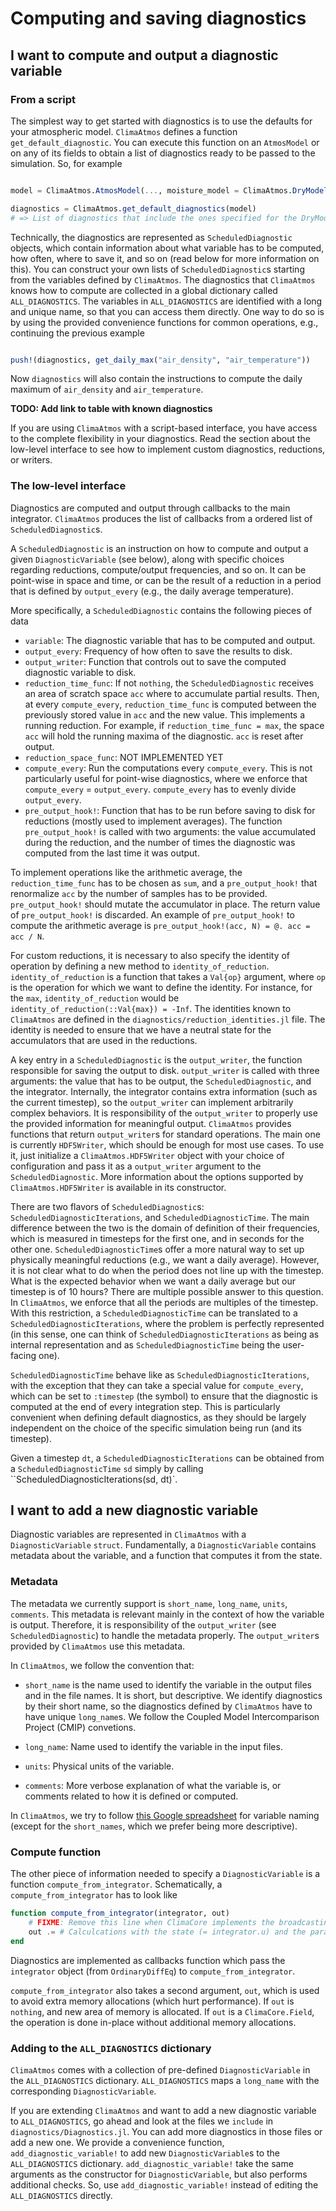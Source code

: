 # Computing and saving diagnostics

## I want to compute and output a diagnostic variable

### From a script

The simplest way to get started with diagnostics is to use the defaults for your
atmospheric model. `ClimaAtmos` defines a function `get_default_diagnostic`. You
can execute this function on an `AtmosModel` or on any of its fields to obtain a
list of diagnostics ready to be passed to the simulation. So, for example

```julia

model = ClimaAtmos.AtmosModel(..., moisture_model = ClimaAtmos.DryModel(), ...)

diagnostics = ClimaAtmos.get_default_diagnostics(model)
# => List of diagnostics that include the ones specified for the DryModel
```

Technically, the diagnostics are represented as `ScheduledDiagnostic` objects,
which contain information about what variable has to be computed, how often,
where to save it, and so on (read below for more information on this). You can
construct your own lists of `ScheduledDiagnostic`s starting from the variables
defined by `ClimaAtmos`. The diagnostics that `ClimaAtmos` knows how to compute
are collected in a global dictionary called `ALL_DIAGNOSTICS`. The variables in
`ALL_DIAGNOSTICS` are identified with a long and unique name, so that you can
access them directly. One way to do so is by using the provided convenience
functions for common operations, e.g., continuing the previous example

```julia

push!(diagnostics, get_daily_max("air_density", "air_temperature"))
```

Now `diagnostics` will also contain the instructions to compute the daily
maximum of `air_density` and `air_temperature`.

**TODO: Add link to table with known diagnostics**

If you are using `ClimaAtmos` with a script-based interface, you have access to
the complete flexibility in your diagnostics. Read the section about the
low-level interface to see how to implement custom diagnostics, reductions, or
writers.

### The low-level interface

Diagnostics are computed and output through callbacks to the main integrator.
`ClimaAtmos` produces the list of callbacks from a ordered list of
`ScheduledDiagnostic`s.

A `ScheduledDiagnostic` is an instruction on how to compute and output a given
`DiagnosticVariable` (see below), along with specific choices regarding
reductions, compute/output frequencies, and so on. It can be point-wise in space
and time, or can be the result of a reduction in a period that is defined by
`output_every` (e.g., the daily average temperature).

More specifically, a `ScheduledDiagnostic` contains the following pieces of data

- `variable`: The diagnostic variable that has to be computed and output.
- `output_every`: Frequency of how often to save the results to disk.
- `output_writer`: Function that controls out to save the computed diagnostic
  variable to disk.
- `reduction_time_func`: If not `nothing`, the `ScheduledDiagnostic` receives an
  area of scratch space `acc` where to accumulate partial results. Then, at
  every `compute_every`, `reduction_time_func` is computed between the
  previously stored value in `acc` and the new value. This implements a running
  reduction. For example, if `reduction_time_func = max`, the space `acc` will
  hold the running maxima of the diagnostic. `acc` is reset after output.
- `reduction_space_func`: NOT IMPLEMENTED YET
- `compute_every`: Run the computations every `compute_every`. This is not
  particularly useful for point-wise diagnostics, where we enforce that
  `compute_every` = `output_every`. `compute_every` has to evenly divide
  `output_every`.
- `pre_output_hook!`: Function that has to be run before saving to disk for
   reductions (mostly used to implement averages). The function
   `pre_output_hook!` is called with two arguments: the value accumulated during
   the reduction, and the number of times the diagnostic was computed from the
   last time it was output.

To implement operations like the arithmetic average, the `reduction_time_func`
has to be chosen as `sum`, and a `pre_output_hook!` that renormalize `acc` by
the number of samples has to be provided. `pre_output_hook!` should mutate the
accumulator in place. The return value of `pre_output_hook!` is discarded. An
example of `pre_output_hook!` to compute the arithmetic average is
`pre_output_hook!(acc, N) = @. acc = acc / N`.

For custom reductions, it is necessary to also specify the identity of operation
by defining a new method to `identity_of_reduction`. `identity_of_reduction` is
a function that takes a `Val{op}` argument, where `op` is the operation for
which we want to define the identity. For instance, for the `max`,
`identity_of_reduction` would be `identity_of_reduction(::Val{max}) = -Inf`. The
identities known to `ClimaAtmos` are defined in the
`diagnostics/reduction_identities.jl` file. The identity is needed to ensure
that we have a neutral state for the accumulators that are used in the
reductions.

A key entry in a `ScheduledDiagnostic` is the `output_writer`, the function
responsible for saving the output to disk. `output_writer` is called with three
arguments: the value that has to be output, the `ScheduledDiagnostic`, and the
integrator. Internally, the integrator contains extra information (such as the
current timestep), so the `output_writer` can implement arbitrarily complex
behaviors. It is responsibility of the `output_writer` to properly use the
provided information for meaningful output. `ClimaAtmos` provides functions that
return `output_writer`s for standard operations. The main one is currently
`HDF5Writer`, which should be enough for most use cases. To use it, just
initialize a `ClimaAtmos.HDF5Writer` object with your choice of configuration
and pass it as a `output_writer` argument to the `ScheduledDiagnostic`. More
information about the options supported by `ClimaAtmos.HDF5Writer` is available
in its constructor.

There are two flavors of `ScheduledDiagnostic`s:
`ScheduledDiagnosticIterations`, and `ScheduledDiagnosticTime`. The main
difference between the two is the domain of definition of their frequencies,
which is measured in timesteps for the first one, and in seconds for the other
one. `ScheduledDiagnosticTime`s offer a more natural way to set up physically
meaningful reductions (e.g., we want a daily average). However, it is not clear
what to do when the period does not line up with the timestep. What is the
expected behavior when we want a daily average but our timestep is of 10 hours?
There are multiple possible answer to this question. In `ClimaAtmos`, we enforce
that all the periods are multiples of the timestep. With this restriction, a
`ScheduledDiagnosticTime` can be translated to a
`ScheduledDiagnosticIterations`, where the problem is perfectly represented (in
this sense, one can think of `ScheduledDiagnosticIterations` as being as
internal representation and as `ScheduledDiagnosticTime` being the user-facing
one).

`ScheduledDiagnosticTime` behave like as `ScheduledDiagnosticIterations`, with
the exception that they can take a special value for `compute_every`, which can
be set to `:timestep` (the symbol) to ensure that the diagnostic is computed at
the end of every integration step. This is particularly convenient when defining
default diagnostics, as they should be largely independent on the choice of the
specific simulation being run (and its timestep).

Given a timestep `dt`, a `ScheduledDiagnosticIterations` can be obtained from a
`ScheduledDiagnosticTime` `sd` simply by calling
``ScheduledDiagnosticIterations(sd, dt)`.

## I want to add a new diagnostic variable

Diagnostic variables are represented in `ClimaAtmos` with a `DiagnosticVariable`
`struct`. Fundamentally, a `DiagnosticVariable` contains metadata about the
variable, and a function that computes it from the state.

### Metadata

The metadata we currently support is `short_name`, `long_name`, `units`,
`comments`. This metadata is relevant mainly in the context of how the variable
is output. Therefore, it is responsibility of the `output_writer` (see
`ScheduledDiagnostic`) to handle the metadata properly. The `output_writer`s
provided by `ClimaAtmos` use this metadata.

In `ClimaAtmos`, we follow the convention that:

- `short_name` is the name used to identify the variable in the output files and
                in the file names. It is short, but descriptive. We identify
                diagnostics by their short name, so the diagnostics defined by
                `ClimaAtmos` have to have unique `long_name`s. We follow the
                Coupled Model Intercomparison Project (CMIP) convetions.

- `long_name`: Name used to identify the variable in the input files.

- `units`: Physical units of the variable.

- `comments`: More verbose explanation of what the variable is, or comments related to how
              it is defined or computed.

In `ClimaAtmos`, we try to follow [this Google
spreadsheet](https://docs.google.com/spreadsheets/d/1qUauozwXkq7r1g-L4ALMIkCNINIhhCPx)
for variable naming (except for the `short_names`, which we prefer being more
descriptive).

### Compute function

The other piece of information needed to specify a `DiagnosticVariable` is a
function `compute_from_integrator`. Schematically, a `compute_from_integrator` has to look like
```julia
function compute_from_integrator(integrator, out)
    # FIXME: Remove this line when ClimaCore implements the broadcasting to enable this
    out .= # Calculcations with the state (= integrator.u) and the parameters (= integrator.p)
end
```
Diagnostics are implemented as callbacks function which pass the `integrator`
object (from `OrdinaryDiffEq`) to `compute_from_integrator`.

`compute_from_integrator` also takes a second argument, `out`, which is used to
avoid extra memory allocations (which hurt performance). If `out` is `nothing`,
and new area of memory is allocated. If `out` is a `ClimaCore.Field`, the
operation is done in-place without additional memory allocations.

### Adding to the `ALL_DIAGNOSTICS` dictionary

`ClimaAtmos` comes with a collection of pre-defined `DiagnosticVariable` in the
`ALL_DIAGNOSTICS` dictionary. `ALL_DIAGNOSTICS` maps a `long_name` with the
corresponding `DiagnosticVariable`.

If you are extending `ClimaAtmos` and want to add a new diagnostic variable to
`ALL_DIAGNOSTICS`, go ahead and look at the files we `include` in
`diagnostics/Diagnostics.jl`. You can add more diagnostics in those files or add
a new one. We provide a convenience function, `add_diagnostic_variable!` to add
new `DiagnosticVariable`s to the `ALL_DIAGNOSTICS` dictionary.
`add_diagnostic_variable!` take the same arguments as the constructor for
`DiagnosticVariable`, but also performs additional checks. So, use
`add_diagnostic_variable!` instead of editing the `ALL_DIAGNOSTICS` directly.
